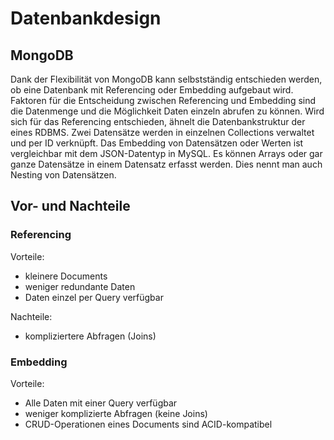 # Datenbankdesign

## MongoDB

Dank der Flexibilität von MongoDB kann selbstständig entschieden werden, ob eine Datenbank mit Referencing oder Embedding aufgebaut wird.
Faktoren für die Entscheidung zwischen Referencing und Embedding sind die Datenmenge und die Möglichkeit Daten einzeln abrufen zu können.
Wird sich für das Referencing entschieden, ähnelt die Datenbankstruktur der eines RDBMS. Zwei Datensätze werden in einzelnen Collections verwaltet und per ID verknüpft.
Das Embedding von Datensätzen oder Werten ist vergleichbar mit dem JSON-Datentyp in MySQL. Es können Arrays oder gar ganze Datensätze in einem Datensatz erfasst werden. Dies nennt man auch Nesting von Datensätzen.

## Vor- und Nachteile

### Referencing

Vorteile:
* kleinere Documents
* weniger redundante Daten
* Daten einzel per Query verfügbar
  
Nachteile:
* kompliziertere Abfragen (Joins)

### Embedding

Vorteile:
* Alle Daten mit einer Query verfügbar
* weniger komplizierte Abfragen (keine Joins)
* CRUD-Operationen eines Documents sind ACID-kompatibel